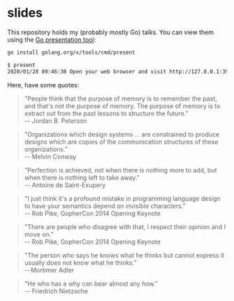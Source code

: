 # slides

This repository holds my (probably mostly Go) talks. You can view them
using the [Go presentation tool][1]:

```bash
go install golang.org/x/tools/cmd/present
```

```bash
$ present
2020/01/28 09:46:30 Open your web browser and visit http://127.0.0.1:3999
```

[1]: https://godoc.org/golang.org/x/tools/present

Here, have some quotes:

> "People think that the purpose of memory is to remember the past, and
> that's not the purpose of memory. The purpose of memory is to extract
> out from the past lessons to structure the future."  
> -- Jordan B. Peterson

> "Organizations which design systems ... are constrained to produce
> designs which are copies of the communication structures of these
> organizations.”  
> -- Melvin Conway

> “Perfection is achieved, not when there is nothing more to add, but
> when there is nothing left to take away.”  
> -- Antoine de Saint-Exupery

> "I just think it's a profound mistake in programming language design
> to have your semantics depend on invisible characters."  
> -- Rob Pike, GopherCon 2014 Opening Keynote

> "There are people who disagree with that, I respect their opinion and
> I move on."  
> -- Rob Pike, GopherCon 2014 Opening Keynote

> "The person who says he knows what he thinks but cannot express it
> usually does not know what he thinks.”  
> -- Mortimer Adler

> "He who has a why can bear almost any how."  
> -- Friedrich Nietzsche

